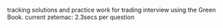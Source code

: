 tracking solutions and practice work for trading interview using the Green Book.
current zetemac: 2.3secs per question
